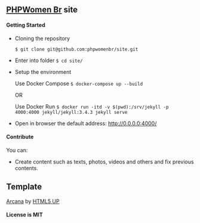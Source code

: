 ## [PHPWomen Br](http://phpwomen.org.br) site

#### Getting Started
  - Cloning the repository

    ```$ git clone git@github.com:phpwomenbr/site.git ```
  - Enter into folder
    ```$ cd site/ ```

  - Setup the environment

    Use Docker Compose 
    ```$ docker-compose up --build```

    OR

    Use Docker Run 
    ```$ docker run -itd -v $(pwd):/srv/jekyll -p 4000:4000 jekyll/jekyll:3.4.3 jekyll serve```

  - Open in browser the default address:
    http://0.0.0.0:4000/

#### Contribute
 You can:
  - Create content such as texts, photos, videos and others and fix previous contents.

## Template
[Arcana](https://html5up.net/arcana) by [HTML5 UP](https://html5up.net/)

#### License is MIT


